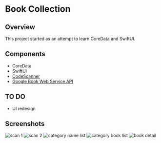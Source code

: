 # Book Collection

## Overview
This project started as an attempt to learn CoreData and SwiftUI.

## Components
- CoreData
- SwiftUI
- [CodeScanner](https://github.com/twostraws/CodeScanner)
- [Google Book Web Service API](https://developers.google.com/books/docs/v1/using#PerformingSearch)

## TO DO
- UI redesign

## Screenshots

![scan 1](./screenshots/book_collection_scanned_book.png)
![scan 2](./screenshots/book_collection_scanned_book2.png)
![category name list](./screenshots/book_collection_category_name_list.png)
![category book list](./screenshots/book_collection_category_book_list.png)
![book detail](./screenshots/book_collection_book_detail.png)
